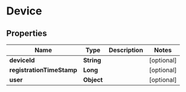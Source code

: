 
# Device

## Properties
Name | Type | Description | Notes
------------ | ------------- | ------------- | -------------
**deviceId** | **String** |  |  [optional]
**registrationTimeStamp** | **Long** |  |  [optional]
**user** | **Object** |  |  [optional]



